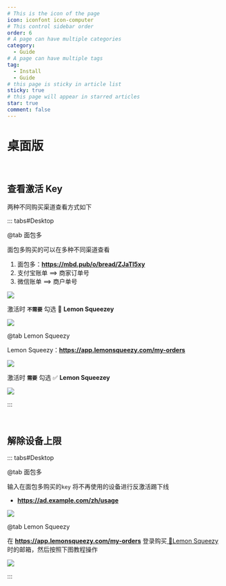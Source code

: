 ```yaml
---
# This is the icon of the page
icon: iconfont icon-computer
# This control sidebar order
order: 6
# A page can have multiple categories
category:
  - Guide
# A page can have multiple tags
tag:
  - Install
  - Guide
# this page is sticky in article list
sticky: true
# this page will appear in starred articles
star: true
comment: false
---
```


# 桌面版

<NaiveClient>
<Desktop />
</NaiveClient>

<script setup lang="ts">
import Desktop from "@Desktop";
</script>
<br/>



## **查看激活 Key**

两种不同购买渠道查看方式如下

::: tabs#Desktop

@tab 面包多

面包多购买的可以在多种不同渠道查看

1. 面包多：**https://mbd.pub/o/bread/ZJaTl5xy**
2. 支付宝账单 ==> 商家订单号
3. 微信账单 ==> 商户单号

![](/img/desktop/key_mbd.png)

激活时 **`不需要`** 勾选 :black_square_button: **Lemon Squeezey**

![](/img/desktop/logIn_mbd.png)

@tab Lemon Squeezy

Lemon Squeezy：**https://app.lemonsqueezy.com/my-orders**

![](/img/desktop/key_lemonsqueezy.png)

激活时 **`需要`** 勾选 :white_check_mark: **Lemon Squeezey**

![](/img/desktop/login_lemonsqueezy.png)

:::

<br/>



## **解除设备上限**

::: tabs#Desktop

@tab 面包多

输入在面包多购买的`key` 将不再使用的设备进行反激活踢下线

- **https://ad.example.com/zh/usage**

![](/img/desktop/mianbaoduo.png)

@tab Lemon Squeezy

在 **https://app.lemonsqueezy.com/my-orders** 登录购买[ :lemon:Lemon Squeezy](https://store.example.com/buy/51dca247-20df-4991-8104-54ca534bcc82) 时的邮箱，然后按照下图教程操作

![](/img/desktop/lemonsqueezy.png)

:::

